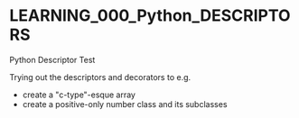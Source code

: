 # LEARNING_000_Python_DESCRIPTORS
Python Descriptor Test

Trying out the descriptors and decorators to e.g.
  - create a "c-type"-esque array
  - create a positive-only number class and its subclasses
